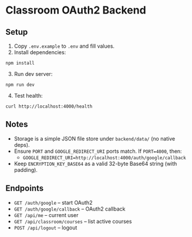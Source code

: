# Classroom OAuth2 Backend

## Setup

1. Copy `.env.example` to `.env` and fill values.
2. Install dependencies:

```
npm install
```

3. Run dev server:

```
npm run dev
```

4. Test health:

```
curl http://localhost:4000/health
```

## Notes
- Storage is a simple JSON file store under `backend/data/` (no native deps).
- Ensure `PORT` and `GOOGLE_REDIRECT_URI` ports match. If `PORT=4000`, then:
  - `GOOGLE_REDIRECT_URI=http://localhost:4000/auth/google/callback`
- Keep `ENCRYPTION_KEY_BASE64` as a valid 32-byte Base64 string (with padding).

## Endpoints
- `GET /auth/google` – start OAuth2
- `GET /auth/google/callback` – OAuth2 callback
- `GET /api/me` – current user
- `GET /api/classroom/courses` – list active courses
- `POST /api/logout` – logout
